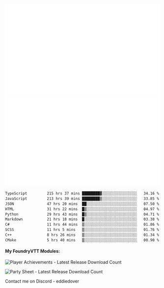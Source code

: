 
![](https://raw.githubusercontent.com/eddiedover/ghstats/master/generated/overview.svg)
![](https://raw.githubusercontent.com/eddiedover/ghstats/master/generated/languages.svg)

<!--START_SECTION:waka-->

```txt
TypeScript         215 hrs 37 mins ████████▓░░░░░░░░░░░░░░░░   34.16 %
JavaScript         213 hrs 39 mins ████████▒░░░░░░░░░░░░░░░░   33.85 %
JSON               47 hrs 20 mins  ██░░░░░░░░░░░░░░░░░░░░░░░   07.50 %
HTML               31 hrs 22 mins  █▒░░░░░░░░░░░░░░░░░░░░░░░   04.97 %
Python             29 hrs 43 mins  █▒░░░░░░░░░░░░░░░░░░░░░░░   04.71 %
Markdown           21 hrs 18 mins  █░░░░░░░░░░░░░░░░░░░░░░░░   03.38 %
C#                 11 hrs 44 mins  ▒░░░░░░░░░░░░░░░░░░░░░░░░   01.86 %
SCSS               11 hrs 5 mins   ▒░░░░░░░░░░░░░░░░░░░░░░░░   01.76 %
C++                8 hrs 26 mins   ▒░░░░░░░░░░░░░░░░░░░░░░░░   01.34 %
CMake              5 hrs 40 mins   ▒░░░░░░░░░░░░░░░░░░░░░░░░   00.90 %
```

<!--END_SECTION:waka-->

#### My FoundryVTT Modules:

  ![Player Achievements - Latest Release Download Count](https://img.shields.io/badge/dynamic/json?label=Player%20Achievements%20-%20Downloads@latest&query=assets%5B1%5D.download_count&url=https%3A%2F%2Fapi.github.com%2Frepos%2FEddieDover%2Ffvtt-player-achievements%2Freleases%2Flatest)

  ![Party Sheet - Latest Release Download Count](https://img.shields.io/badge/dynamic/json?label=Party%20Sheet%20-%20Downloads@latest&query=assets%5B1%5D.download_count&url=https%3A%2F%2Fapi.github.com%2Frepos%2FEddieDover%2Ffvtt-party-sheet%2Freleases%2Flatest)

<a rel="me" href="https://techhub.social/@EddieDover"></a>

Contact me on Discord - eddiedover
